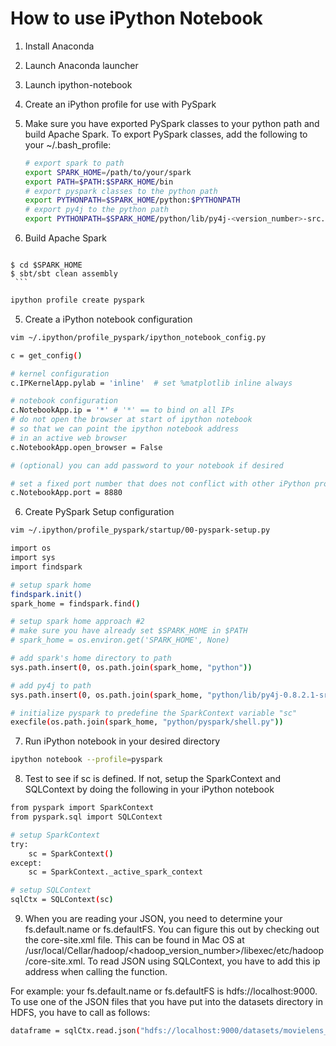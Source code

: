 # How to use iPython Notebook

1. Install Anaconda
2. Launch Anaconda launcher
3. Launch ipython-notebook 
4. Create an iPython profile for use with PySpark
  1. Make sure you have exported PySpark classes to your python path and build Apache Spark. 
     To export PySpark classes, add the following to your ~/.bash_profile:

     ```bash
     # export spark to path
     export SPARK_HOME=/path/to/your/spark
     export PATH=$PATH:$SPARK_HOME/bin
     # export pyspark classes to the python path
     export PYTHONPATH=$SPARK_HOME/python:$PYTHONPATH
     # export py4j to the python path
     export PYTHONPATH=$SPARK_HOME/python/lib/py4j-<version_number>-src.zip:$PYTHONPATH
     ```
     
  2. Build Apache Spark
  
     ```bash
    $ cd $SPARK_HOME
    $ sbt/sbt clean assembly
     ```
     
 ```bash
ipython profile create pyspark
 ```
5. Create a iPython notebook configuration

 ```bash
vim ~/.ipython/profile_pyspark/ipython_notebook_config.py
 ```
 ```bash
 c = get_config()
 
 # kernel configuration
 c.IPKernelApp.pylab = 'inline'  # set %matplotlib inline always
 
 # notebook configuration
 c.NotebookApp.ip = '*' # '*' == to bind on all IPs
 # do not open the browser at start of ipython notebook
 # so that we can point the ipython notebook address
 # in an active web browser
 c.NotebookApp.open_browser = False 
 
 # (optional) you can add password to your notebook if desired
 
 # set a fixed port number that does not conflict with other iPython profiles
 c.NotebookApp.port = 8880 
 ```
6. Create PySpark Setup configuration
 ```bash
 vim ~/.ipython/profile_pyspark/startup/00-pyspark-setup.py
 ```
 ```bash
 import os
 import sys
 import findspark
 
 # setup spark home
 findspark.init()
 spark_home = findspark.find()
 
 # setup spark home approach #2
 # make sure you have already set $SPARK_HOME in $PATH
 # spark_home = os.environ.get('SPARK_HOME', None)

 # add spark's home directory to path
 sys.path.insert(0, os.path.join(spark_home, "python")) 
 
 # add py4j to path
 sys.path.insert(0, os.path.join(spark_home, "python/lib/py4j-0.8.2.1-src.zip"))
 
 # initialize pyspark to predefine the SparkContext variable "sc"
 execfile(os.path.join(spark_home, "python/pyspark/shell.py"))
 ```
 
7. Run iPython notebook in your desired directory
 ```bash
 ipython notebook --profile=pyspark
 ```

8. Test to see if sc is defined. If not, setup the SparkContext and SQLContext by doing the following in your iPython notebook
 ```bash
 from pyspark import SparkContext
 from pyspark.sql import SQLContext 
 
 # setup SparkContext
 try:
     sc = SparkContext()
 except:
     sc = SparkContext._active_spark_context

 # setup SQLContext
 sqlCtx = SQLContext(sc)
 ```

9. When you are reading your JSON, you need to determine your fs.default.name or fs.defaultFS. You can figure this out by checking out the core-site.xml file. This can be found in Mac OS at /usr/local/Cellar/hadoop/<hadoop_version_number>/libexec/etc/hadoop/core-site.xml. To read JSON using SQLContext, you have to add this ip address when calling the function. 

For example: your fs.default.name or fs.defaultFS is hdfs://localhost:9000. To use one of the JSON files that you have put into the datasets directory in HDFS, you have to call as follows:
 ```bash
 dataframe = sqlCtx.read.json("hdfs://localhost:9000/datasets/movielens_1m_movies.json.gz")
 ```
